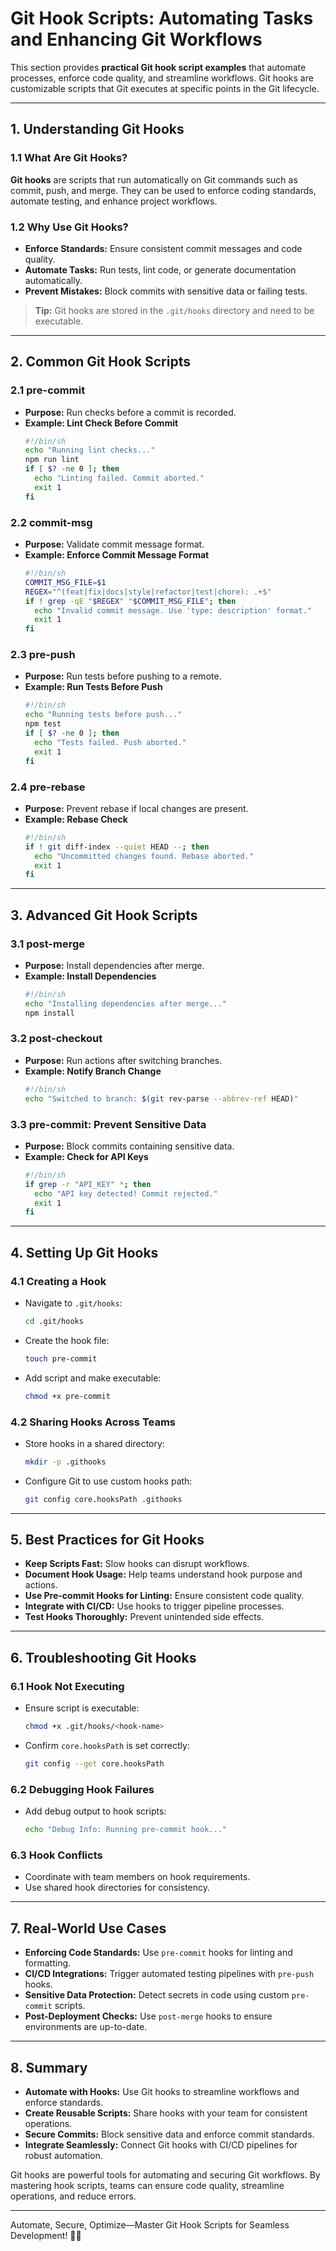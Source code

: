 # Git Hook Scripts: Automating Tasks and Enhancing Git Workflows

This section provides **practical Git hook script examples** that automate processes, enforce code quality, and streamline workflows. Git hooks are customizable scripts that Git executes at specific points in the Git lifecycle.

---

## 1. Understanding Git Hooks

### 1.1 What Are Git Hooks?

**Git hooks** are scripts that run automatically on Git commands such as commit, push, and merge. They can be used to enforce coding standards, automate testing, and enhance project workflows.

### 1.2 Why Use Git Hooks?
- **Enforce Standards:** Ensure consistent commit messages and code quality.
- **Automate Tasks:** Run tests, lint code, or generate documentation automatically.
- **Prevent Mistakes:** Block commits with sensitive data or failing tests.

> **Tip:** Git hooks are stored in the `.git/hooks` directory and need to be executable.

---

## 2. Common Git Hook Scripts

### 2.1 pre-commit
- **Purpose:** Run checks before a commit is recorded.
- **Example: Lint Check Before Commit**
  ```bash
  #!/bin/sh
  echo "Running lint checks..."
  npm run lint
  if [ $? -ne 0 ]; then
    echo "Linting failed. Commit aborted."
    exit 1
  fi
  ```

### 2.2 commit-msg
- **Purpose:** Validate commit message format.
- **Example: Enforce Commit Message Format**
  ```bash
  #!/bin/sh
  COMMIT_MSG_FILE=$1
  REGEX="^(feat|fix|docs|style|refactor|test|chore): .+$"
  if ! grep -qE "$REGEX" "$COMMIT_MSG_FILE"; then
    echo "Invalid commit message. Use 'type: description' format."
    exit 1
  fi
  ```

### 2.3 pre-push
- **Purpose:** Run tests before pushing to a remote.
- **Example: Run Tests Before Push**
  ```bash
  #!/bin/sh
  echo "Running tests before push..."
  npm test
  if [ $? -ne 0 ]; then
    echo "Tests failed. Push aborted."
    exit 1
  fi
  ```

### 2.4 pre-rebase
- **Purpose:** Prevent rebase if local changes are present.
- **Example: Rebase Check**
  ```bash
  #!/bin/sh
  if ! git diff-index --quiet HEAD --; then
    echo "Uncommitted changes found. Rebase aborted."
    exit 1
  fi
  ```

---

## 3. Advanced Git Hook Scripts

### 3.1 post-merge
- **Purpose:** Install dependencies after merge.
- **Example: Install Dependencies**
  ```bash
  #!/bin/sh
  echo "Installing dependencies after merge..."
  npm install
  ```

### 3.2 post-checkout
- **Purpose:** Run actions after switching branches.
- **Example: Notify Branch Change**
  ```bash
  #!/bin/sh
  echo "Switched to branch: $(git rev-parse --abbrev-ref HEAD)"
  ```

### 3.3 pre-commit: Prevent Sensitive Data
- **Purpose:** Block commits containing sensitive data.
- **Example: Check for API Keys**
  ```bash
  #!/bin/sh
  if grep -r "API_KEY" *; then
    echo "API key detected! Commit rejected."
    exit 1
  fi
  ```

---

## 4. Setting Up Git Hooks

### 4.1 Creating a Hook
- Navigate to `.git/hooks`:
  ```bash
  cd .git/hooks
  ```
- Create the hook file:
  ```bash
  touch pre-commit
  ```
- Add script and make executable:
  ```bash
  chmod +x pre-commit
  ```

### 4.2 Sharing Hooks Across Teams
- Store hooks in a shared directory:
  ```bash
  mkdir -p .githooks
  ```
- Configure Git to use custom hooks path:
  ```bash
  git config core.hooksPath .githooks
  ```

---

## 5. Best Practices for Git Hooks

- **Keep Scripts Fast:** Slow hooks can disrupt workflows.
- **Document Hook Usage:** Help teams understand hook purpose and actions.
- **Use Pre-commit Hooks for Linting:** Ensure consistent code quality.
- **Integrate with CI/CD:** Use hooks to trigger pipeline processes.
- **Test Hooks Thoroughly:** Prevent unintended side effects.

---

## 6. Troubleshooting Git Hooks

### 6.1 Hook Not Executing
- Ensure script is executable:
  ```bash
  chmod +x .git/hooks/<hook-name>
  ```
- Confirm `core.hooksPath` is set correctly:
  ```bash
  git config --get core.hooksPath
  ```

### 6.2 Debugging Hook Failures
- Add debug output to hook scripts:
  ```bash
  echo "Debug Info: Running pre-commit hook..."
  ```

### 6.3 Hook Conflicts
- Coordinate with team members on hook requirements.
- Use shared hook directories for consistency.

---

## 7. Real-World Use Cases

- **Enforcing Code Standards:** Use `pre-commit` hooks for linting and formatting.
- **CI/CD Integrations:** Trigger automated testing pipelines with `pre-push` hooks.
- **Sensitive Data Protection:** Detect secrets in code using custom `pre-commit` scripts.
- **Post-Deployment Checks:** Use `post-merge` hooks to ensure environments are up-to-date.

---

## 8. Summary

- **Automate with Hooks:** Use Git hooks to streamline workflows and enforce standards.
- **Create Reusable Scripts:** Share hooks with your team for consistent operations.
- **Secure Commits:** Block sensitive data and enforce commit standards.
- **Integrate Seamlessly:** Connect Git hooks with CI/CD pipelines for robust automation.

Git hooks are powerful tools for automating and securing Git workflows. By mastering hook scripts, teams can ensure code quality, streamline operations, and reduce errors.

---

Automate, Secure, Optimize—Master Git Hook Scripts for Seamless Development! 🚀✨

